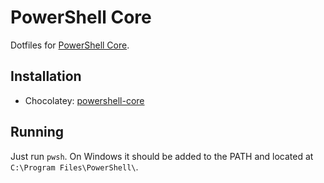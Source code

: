 # PowerShell Core

Dotfiles for [PowerShell Core](https://github.com/PowerShell/PowerShell).

## Installation

  - Chocolatey: [powershell-core](https://chocolatey.org/packages/powershell-core)

## Running

Just run `pwsh`. On Windows it should be added to the PATH and located at `C:\Program Files\PowerShell\`.
